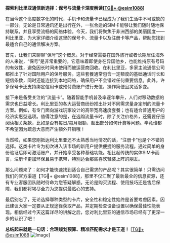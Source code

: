 **探索利比里亚通信新选择：保号与流量卡深度解读[[TG💪+ @esim1088](https://t.me/s/esim1088)]**

在当今这个高度数字化的时代，手机卡和流量卡已经成为了我们生活中不可或缺的一部分。无论是日常通讯还是出行在外，一张合适的SIM卡能够让我们随时随地保持联系，并且享受流畅的网络体验。今天，我们将聚焦于非洲西部的美丽国度——利比里亚，为大家详细介绍这里的保号卡、流量卡以及注册卡等产品，帮助您找到最适合自己的通信解决方案。

首先，让我们来聊聊“保号”这个概念。对于经常需要在国外旅行或者长期居住海外的人来说，“保号”是非常重要的。它意味着即使身在异国他乡，也能维持原有号码的有效性，避免因长时间未使用而被运营商回收。在利比里亚，多家主流通信公司都推出了针对国际用户的保号服务。这些套餐通常包含一定额度的基础通话时长和短信条数，同时还能连接到本地网络，确保用户不会错过任何重要信息。此外，许多保号卡还支持绑定信用卡或预付费账户进行充值，操作简便且灵活多变。

接下来是备受关注的“流量卡”。随着智能手机普及率逐年攀升，人们对移动数据的需求也日益增长。利比里亚的各大运营商纷纷推出针对不同需求量身定制的流量卡方案。例如，有专门面向游戏玩家设计的高带宽高速度套餐；也有适合普通用户的经济实惠型选项。值得注意的是，在选购流量卡时，除了关注价格外，还需要仔细阅读相关条款，比如是否有每日/每月限额、超出部分如何计费等问题。毕竟谁都不希望因为疏忽大意而产生额外开销哦！

当然啦，如果您刚抵达利比里亚还不太熟悉当地情况的话，“注册卡”也是个不错的选择。这类卡片专为初次进入该市场的新用户提供便捷的服务流程。通过简单的身份验证后即可激活账户，并开始享受各种基础功能。相比起传统的实体SIM卡而言，注册卡更加环保且易于携带，特别适合那些喜欢轻装上阵的朋友。

那么问题来了：如何才能快速找到适合自己需求的产品呢？其实很简单！只需访问我们的官方渠道【TG💪+ @esim1088】，那里不仅汇聚了最新最全的信息资源，还有专业客服团队随时待命为您答疑解惑。无论是购买流程、使用技巧还是售后保障，我们都将竭尽全力为您提供最贴心的支持。

最后别忘了，无论选择哪种类型的卡片，安全性和稳定性始终是首要考虑因素。因此建议大家一定要从正规途径获取产品，并定期检查设备设置以确保最佳性能表现。相信经过今天这篇详尽的讲解之后，您对利比里亚的通信市场已经有了更深一步的认识了吧！

**总结起来就是一句话：合理规划预算、精准匹配需求才是王道！** [[TG💪+ @esim1088](https://t.me/s/esim1088) ![Image](https://i.postimg.cc/4NQfJmqS/Snipaste-2025-05-13-00-14-12.png)]
